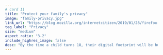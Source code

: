 ```yaml
---
# card 11
title: "Protect your family's privacy"
image: "family-privacy.jpg"
link_url: "https://blog.mozilla.org/internetcitizen/2019/01/28/firefox-fights-for-your-familys-privacy/?utm_source=www.mozilla.org&utm_medium=referral&utm_campaign=homepage&utm_content=card"
tag_label: "Privacy"
size: "medium"
aspect_ratio: "3-2"
include_highres_image: false
desc: "By the time a child turns 18, their digital footprint will be huge. Here are a few ways to look out for your family's privacy."
---
```

